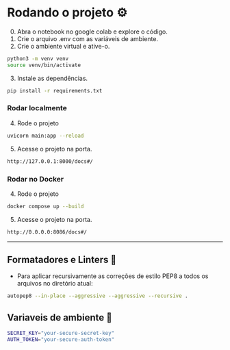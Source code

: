 # Rodando o projeto ⚙️

0. Abra o notebook no google colab e explore o código.
1. Crie o arquivo .env com as variáveis de ambiente.
2. Crie o ambiente virtual e ative-o.
```bash
python3 -m venv venv
source venv/bin/activate
```
3. Instale as dependências.
```bash
pip install -r requirements.txt
```
### Rodar localmente
4. Rode o projeto 
```bash
uvicorn main:app --reload
```
5. Acesse o projeto na porta.
```bash
http://127.0.0.1:8000/docs#/
```
### Rodar no Docker
4. Rode o projeto 
```bash
docker compose up --build
```
5. Acesse o projeto na porta.
```bash
http://0.0.0.0:8086/docs#/

```
----
## Formatadores e Linters 💎

- Para aplicar recursivamente as correções de estilo PEP8 a todos os arquivos no diretório atual:
```bash
autopep8 --in-place --aggressive --aggressive --recursive .
```

## Variaveis de ambiente 📝 
```bash
SECRET_KEY="your-secure-secret-key"
AUTH_TOKEN="your-secure-auth-token"

```

